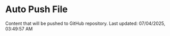 # Auto Push File

Content that will be pushed to GitHub repository.
Last updated: 07/04/2025, 03:49:57 AM